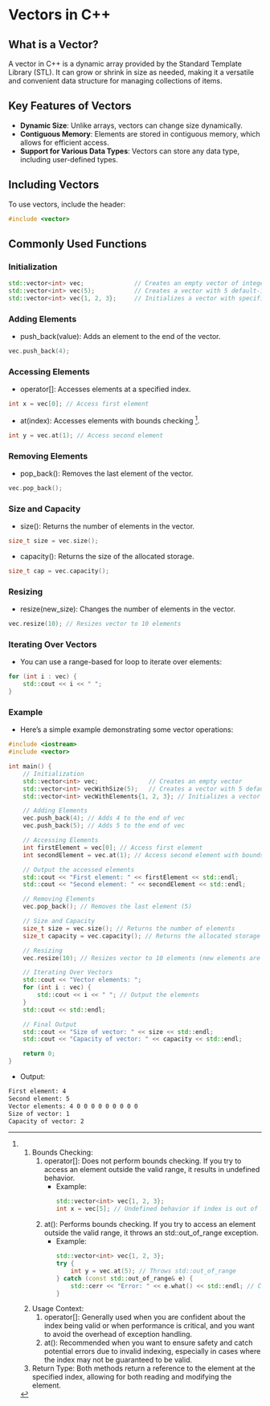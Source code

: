 # Vectors in C++

## What is a Vector?
A vector in C++ is a dynamic array provided by the Standard Template Library (STL). It can grow or shrink in size as needed, making it a versatile and convenient data structure for managing collections of items.

## Key Features of Vectors
- **Dynamic Size**: Unlike arrays, vectors can change size dynamically.
- **Contiguous Memory**: Elements are stored in contiguous memory, which allows for efficient access.
- **Support for Various Data Types**: Vectors can store any data type, including user-defined types.

## Including Vectors
To use vectors, include the header:
```cpp
#include <vector>
```

## Commonly Used Functions

### Initialization
```cpp
std::vector<int> vec;              // Creates an empty vector of integers
std::vector<int> vec(5);           // Creates a vector with 5 default-initialized elements
std::vector<int> vec{1, 2, 3};     // Initializes a vector with specified elements
```

### Adding Elements

- push_back(value): Adds an element to the end of the vector.
```cpp
vec.push_back(4);
```

### Accessing Elements

- operator[]: Accesses elements at a specified index.
```cpp
int x = vec[0]; // Access first element
```

- at(index): Accesses elements with bounds checking [^1].
```cpp
int y = vec.at(1); // Access second element
```

### Removing Elements

- pop_back(): Removes the last element of the vector.
```cpp
vec.pop_back();
```

### Size and Capacity

- size(): Returns the number of elements in the vector.
```cpp
size_t size = vec.size();
```

- capacity(): Returns the size of the allocated storage.
```cpp
size_t cap = vec.capacity();
```

### Resizing

- resize(new_size): Changes the number of elements in the vector.
```cpp
vec.resize(10); // Resizes vector to 10 elements
```

### Iterating Over Vectors
- You can use a range-based for loop to iterate over elements:
```cpp
for (int i : vec) {
    std::cout << i << " ";
}
```

### Example

- Here’s a simple example demonstrating some vector operations:

```cpp
#include <iostream>
#include <vector>

int main() {
    // Initialization
    std::vector<int> vec;              // Creates an empty vector
    std::vector<int> vecWithSize(5);   // Creates a vector with 5 default-initialized elements
    std::vector<int> vecWithElements{1, 2, 3}; // Initializes a vector with specified elements

    // Adding Elements
    vec.push_back(4); // Adds 4 to the end of vec
    vec.push_back(5); // Adds 5 to the end of vec

    // Accessing Elements
    int firstElement = vec[0]; // Access first element
    int secondElement = vec.at(1); // Access second element with bounds checking

    // Output the accessed elements
    std::cout << "First element: " << firstElement << std::endl;
    std::cout << "Second element: " << secondElement << std::endl;

    // Removing Elements
    vec.pop_back(); // Removes the last element (5)

    // Size and Capacity
    size_t size = vec.size(); // Returns the number of elements
    size_t capacity = vec.capacity(); // Returns the allocated storage size

    // Resizing
    vec.resize(10); // Resizes vector to 10 elements (new elements are default-initialized)

    // Iterating Over Vectors
    std::cout << "Vector elements: ";
    for (int i : vec) {
        std::cout << i << " "; // Output the elements
    }
    std::cout << std::endl;

    // Final Output
    std::cout << "Size of vector: " << size << std::endl;
    std::cout << "Capacity of vector: " << capacity << std::endl;

    return 0;
}
```

- Output:

```bash
First element: 4
Second element: 5
Vector elements: 4 0 0 0 0 0 0 0 0 0 
Size of vector: 1
Capacity of vector: 2
```


[^1]: 1. Bounds Checking:
        1. operator[]: Does not perform bounds checking. If you try to access an element outside the valid range, it results in undefined behavior.
            - Example:
                ```cpp
                std::vector<int> vec{1, 2, 3};
                int x = vec[5]; // Undefined behavior if index is out of bounds
                ```
        2. at(): Performs bounds checking. If you try to access an element outside the valid range, it throws an std::out_of_range exception.
            - Example:
                ```cpp
                std::vector<int> vec{1, 2, 3};
                try {
                    int y = vec.at(5); // Throws std::out_of_range
                } catch (const std::out_of_range& e) {
                    std::cerr << "Error: " << e.what() << std::endl; // Catch the exception
                }
                ```
    2. Usage Context:
        1. operator[]: Generally used when you are confident about the index being valid or when performance is critical, and you want to avoid the overhead of exception handling.
        2. at(): Recommended when you want to ensure safety and catch potential errors due to invalid indexing, especially in cases where the index may not be guaranteed to be valid.
    3. Return Type:
    Both methods return a reference to the element at the specified index, allowing for both reading and modifying the element.